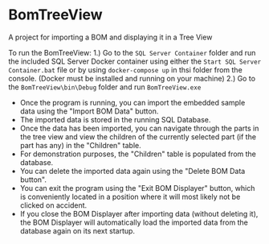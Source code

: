 # BomTreeView
A project for importing a BOM and displaying it in a Tree View

To run the BomTreeView:
1.) Go to the `SQL Server Container` folder and run the included SQL Server Docker container using either the `Start SQL Server Container.bat` file or by using `docker-compose up` in thsi folder from the console. (Docker must be installed and running on your machine)
2.) Go to the `BomTreeView\bin\Debug` folder and run `BomTreeView.exe`

* Once the program is running, you can import the embedded sample data using the "Import BOM Data" button.
* The imported data is stored in the running SQL Database.
* Once the data has been imported, you can navigate through the parts in the tree view and view the children of the currently selected part (if the part has any) in the "Children" table.
* For demonstration purposes, the "Children" table is populated from the database. 
* You can delete the imported data again using the "Delete BOM Data button".
* You can exit the program using the "Exit BOM Displayer" button, which is conveniently located in a position where it will most likely not be clicked on accident.
* If you close the BOM Displayer after importing data (without deleting it), the BOM Displayer will automatically load the imported data from the database again on its next startup.
